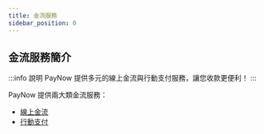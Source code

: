 ```yaml
---
title: 金流服務
sidebar_position: 0
---
```

## 金流服務簡介

:::info 說明
PayNow 提供多元的線上金流與行動支付服務，讓您收款更便利！
:::

PayNow 提供兩大類金流服務：
- [線上金流](./online-payment)
- [行動支付](./mobile-payment)
